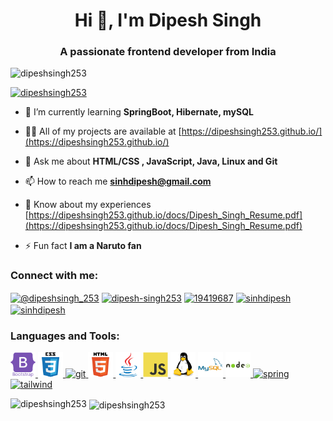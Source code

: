 <h1 align="center">Hi 👋, I'm Dipesh Singh</h1>
<h3 align="center">A passionate frontend developer from India</h3>

<p align="left"> <img src="https://komarev.com/ghpvc/?username=dipeshsingh253&label=Profile%20views&color=0e75b6&style=flat" alt="dipeshsingh253" /> </p>

<p align="left"> <a href="https://github.com/ryo-ma/github-profile-trophy"><img src="https://github-profile-trophy.vercel.app/?username=dipeshsingh253" alt="dipeshsingh253" /></a> </p>

- 🌱 I’m currently learning **SpringBoot, Hibernate, mySQL**

- 👨‍💻 All of my projects are available at [https://dipeshsingh253.github.io/](https://dipeshsingh253.github.io/)

- 💬 Ask me about **HTML/CSS , JavaScript, Java, Linux and Git**

- 📫 How to reach me **sinhdipesh@gmail.com**

- 📄 Know about my experiences [https://dipeshsingh253.github.io/docs/Dipesh_Singh_Resume.pdf](https://dipeshsingh253.github.io/docs/Dipesh_Singh_Resume.pdf)

- ⚡ Fun fact **I am a Naruto fan**

<h3 align="left">Connect with me:</h3>
<p align="left">
<a href="https://twitter.com/@dipeshsingh_253" target="blank"><img align="center" src="https://raw.githubusercontent.com/rahuldkjain/github-profile-readme-generator/master/src/images/icons/Social/twitter.svg" alt="@dipeshsingh_253" height="30" width="40" /></a>
<a href="https://linkedin.com/in/dipesh-singh253" target="blank"><img align="center" src="https://raw.githubusercontent.com/rahuldkjain/github-profile-readme-generator/master/src/images/icons/Social/linked-in-alt.svg" alt="dipesh-singh253" height="30" width="40" /></a>
<a href="https://stackoverflow.com/users/19419687" target="blank"><img align="center" src="https://raw.githubusercontent.com/rahuldkjain/github-profile-readme-generator/master/src/images/icons/Social/stack-overflow.svg" alt="19419687" height="30" width="40" /></a>
<a href="https://www.hackerrank.com/sinhdipesh" target="blank"><img align="center" src="https://raw.githubusercontent.com/rahuldkjain/github-profile-readme-generator/master/src/images/icons/Social/hackerrank.svg" alt="sinhdipesh" height="30" width="40" /></a>
<a href="https://www.leetcode.com/sinhdipesh" target="blank"><img align="center" src="https://raw.githubusercontent.com/rahuldkjain/github-profile-readme-generator/master/src/images/icons/Social/leet-code.svg" alt="sinhdipesh" height="30" width="40" /></a>
</p>

<h3 align="left">Languages and Tools:</h3>
<p align="left"> <a href="https://getbootstrap.com" target="_blank" rel="noreferrer"> <img src="https://raw.githubusercontent.com/devicons/devicon/master/icons/bootstrap/bootstrap-plain-wordmark.svg" alt="bootstrap" width="40" height="40"/> </a> <a href="https://www.w3schools.com/css/" target="_blank" rel="noreferrer"> <img src="https://raw.githubusercontent.com/devicons/devicon/master/icons/css3/css3-original-wordmark.svg" alt="css3" width="40" height="40"/> </a> <a href="https://git-scm.com/" target="_blank" rel="noreferrer"> <img src="https://www.vectorlogo.zone/logos/git-scm/git-scm-icon.svg" alt="git" width="40" height="40"/> </a> <a href="https://www.w3.org/html/" target="_blank" rel="noreferrer"> <img src="https://raw.githubusercontent.com/devicons/devicon/master/icons/html5/html5-original-wordmark.svg" alt="html5" width="40" height="40"/> </a> <a href="https://www.java.com" target="_blank" rel="noreferrer"> <img src="https://raw.githubusercontent.com/devicons/devicon/master/icons/java/java-original.svg" alt="java" width="40" height="40"/> </a> <a href="https://developer.mozilla.org/en-US/docs/Web/JavaScript" target="_blank" rel="noreferrer"> <img src="https://raw.githubusercontent.com/devicons/devicon/master/icons/javascript/javascript-original.svg" alt="javascript" width="40" height="40"/> </a> <a href="https://www.linux.org/" target="_blank" rel="noreferrer"> <img src="https://raw.githubusercontent.com/devicons/devicon/master/icons/linux/linux-original.svg" alt="linux" width="40" height="40"/> </a> <a href="https://www.mysql.com/" target="_blank" rel="noreferrer"> <img src="https://raw.githubusercontent.com/devicons/devicon/master/icons/mysql/mysql-original-wordmark.svg" alt="mysql" width="40" height="40"/> </a> <a href="https://nodejs.org" target="_blank" rel="noreferrer"> <img src="https://raw.githubusercontent.com/devicons/devicon/master/icons/nodejs/nodejs-original-wordmark.svg" alt="nodejs" width="40" height="40"/> </a> <a href="https://spring.io/" target="_blank" rel="noreferrer"> <img src="https://www.vectorlogo.zone/logos/springio/springio-icon.svg" alt="spring" width="40" height="40"/> </a> <a href="https://tailwindcss.com/" target="_blank" rel="noreferrer"> <img src="https://www.vectorlogo.zone/logos/tailwindcss/tailwindcss-icon.svg" alt="tailwind" width="40" height="40"/> </a> </p>

<p><img align="left" src="https://github-readme-stats.vercel.app/api/top-langs?username=dipeshsingh253&show_icons=true&locale=en&layout=compact" alt="dipeshsingh253" /></p>

<p>&nbsp;<img align="center" src="https://github-readme-stats.vercel.app/api?username=dipeshsingh253&show_icons=true&locale=en" alt="dipeshsingh253" /></p>

